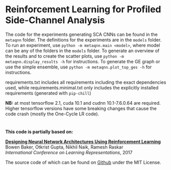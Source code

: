 Reinforcement Learning for Profiled Side-Channel Analysis
========
The code for the experiments generating SCA CNNs can be found in the `metaqnn` folder.
The definitions for the experiments are in the `models` folder.
To run an experiment, use `python -m metaqnn.main <model>`, where model can be any of the folders in the `models` folder.
To generate an overview of the results and to create the scatter plots, use `python -m metaqnn.display_results -h` for instructions.
To generate the GE graph or use the simple ensemble, use `python -m metaqnn.plot_top_ges -h` for instructions.

requirements.txt includes all requirements including the exact dependencies used, while requirements.minimal.txt only includes the explicitly installed requirements (generated with `pip-chill`)

**NB:** at most tensorflow 2.1, cuda 10.1 and cudnn 10.1-7.6.0.64 are required. Higher tensorflow versions have some breaking changes that cause the code crash (mostly the One-Cycle LR code). 
#
**This code is partially based on:**

**[Designing Neural Network Architectures Using Reinforcement Learning](https://arxiv.org/pdf/1611.02167.pdf)**   
Bowen Baker, Otkrist Gupta, Nikhil Naik, Ramesh Raskar  
*International Conference on Learning Representations*, 2017

The source code of which can be found on [Github](https://github.com/bowenbaker/metaqnn/) under the MIT License.
